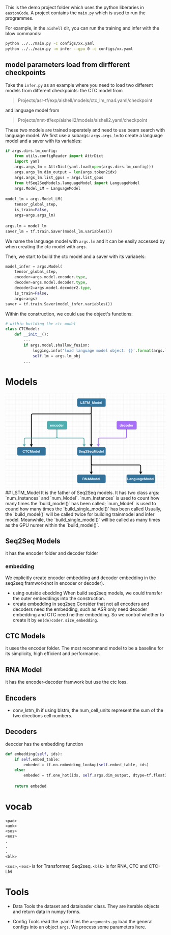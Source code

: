This is the demo project folder which uses the python liberaries in `eastonCode`.
A project contains the `main.py` which is used to run the programmes.

For example, in the `aishell` dir, you can run the training and infer with the blow commands:
```bash
python ../../main.py -c configs/xx.yaml
python ../../main.py -m infer --gpu 0 -c configs/xx.yaml
```

## model parameters load from dirfferent checkpoints
Take the `infer.py` as an example where you need to load two different models from different checkpoints: the CTC model from
> Projects/asr-tf/exp/aishell/models/ctc_lm_rna4.yaml/checkpoint

and language model from
> Projects/nmt-tf/exp/aishell2/models/aishell2.yaml/checkpoint

These two models are trained seperately and need to use beam search with language model.
We first use a subargs: `args.args_lm` to create a language model and a saver with its variables:
```python
if args.dirs.lm_config:
    from utils.configReader import AttrDict
    import yaml
    args.args_lm = AttrDict(yaml.load(open(args.dirs.lm_config)))
    args.args_lm.dim_output = len(args.token2idx)
    args.args_lm.list_gpus = args.list_gpus
    from tfSeq2SeqModels.languageModel import LanguageModel
    args.Model_LM = LanguageModel

model_lm = args.Model_LM(
    tensor_global_step,
    is_train=False,
    args=args.args_lm)

args.lm = model_lm
saver_lm = tf.train.Saver(model_lm.variables())
```
We name the language model with `args.lm` and it can be easily accessed by when creating the ctc model with `args`.

Then, we start to build the ctc model and a saver with its variabels:
```python
model_infer = args.Model(
    tensor_global_step,
    encoder=args.model.encoder.type,
    decoder=args.model.decoder.type,
    decoder2=args.model.decoder2.type,
    is_train=False,
    args=args)
saver = tf.train.Saver(model_infer.variables())
```
Within the construction, we could use the object's functions:
```python
# within building the ctc model
class CTCModel:
    def __init__():
        ...
        if args.model.shallow_fusion:
            logging.info('load language model object: {}'.format(args.lm_obj))
            self.lm = args.lm_obj
        ...
```

# Models
<a href="/README.html" target="_blank">
  <img class="aligncenter" alt="framework classes" src="images/2018/10/framework-classes.png" width="700" height="300" />
</a>
## LSTM_Model
It is the father of Seq2Seq models. It has two class args: `num_Instances` and `num_Model`.
`num_Instances` is used to count how many times the `build_model()` has been called;
`num_Model` is used to cound how many times the `build_single_model()` has been called
Usually, the `build_model()` will be called twice for building trainmodel and infer model.
Meanwhile, the `build_single_model()` will be called as many times as the GPU numer within the  `build_model()`.

## Seq2Seq Models
it has the encoder folder and decoder folder

### embedding
We explicitly create encoder embedding and decoder embedding in the seq2seq framwork(not in encoder or decoder).
- using outside ebedding
When build seq2seq models, we could transfer the outer embeddings into the construction.
- create embedding in seq2seq
Consider that not all encoders and  decoders need the embedding, such as ASR only need decoder embedding and CTC need neither embedding. So we control whether to create it by `en(de)coder.size_embedding`.

## CTC Models
it uses the encoder folder.
The most recommand model to be a baseline for its simplicity, high efficient and performance.

## RNA Model
it has the encoder-decoder framwork but use the ctc loss.

## Encoders
- conv_lstm_lh
if using blstm, the num_cell_units represent the sum of the two directions cell numbers.

## Decoders
deocder has the embedding function
```python
def embedding(self, ids):
    if self.embed_table:
        embeded = tf.nn.embedding_lookup(self.embed_table, ids)
    else:
        embeded = tf.one_hot(ids, self.args.dim_output, dtype=tf.float32)

    return embeded
```

# vocab
```
<pad>
<unk>
<sos>
<eos>
.
.
.
<blk>
```
`<sos>`, `<eos>` is for Transformer, Seq2seq.
`<blk>` is for RNA, CTC and CTC-LM

# Tools
- Data Tools
the dataset and dataloader class. They are iterable objects and return data in numpy forms.

- Config Tools
read the .yaml files
the `arguments.py` load the general configs into an object `args`. We process some parameters here.
